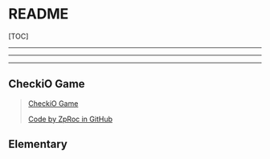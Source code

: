 # README



[TOC]

---

---

---



## CheckiO Game

>   [CheckiO Game](https://py.checkio.org/)
>
>   [Code by ZpRoc in GitHub](https://github.com/ZpRoc/checkio)



## Elementary



